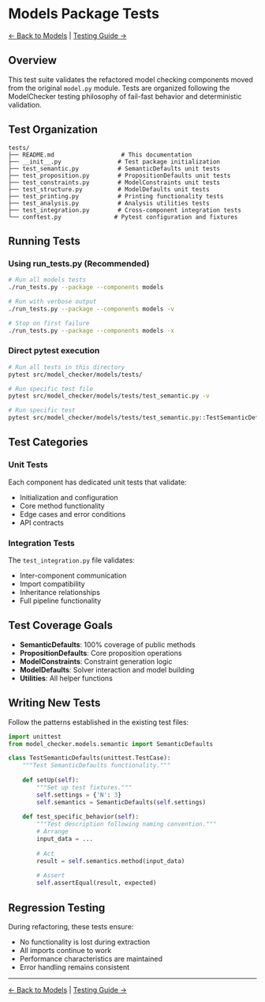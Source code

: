 # Models Package Tests

[← Back to Models](../README.md) | [Testing Guide →](../../../../docs/TESTS.md)

## Overview

This test suite validates the refactored model checking components moved from the original `model.py` module. Tests are organized following the ModelChecker testing philosophy of fail-fast behavior and deterministic validation.

## Test Organization

```
tests/
├── README.md                   # This documentation
├── __init__.py                # Test package initialization
├── test_semantic.py           # SemanticDefaults unit tests
├── test_proposition.py        # PropositionDefaults unit tests
├── test_constraints.py        # ModelConstraints unit tests
├── test_structure.py          # ModelDefaults unit tests
├── test_printing.py           # Printing functionality tests
├── test_analysis.py           # Analysis utilities tests
├── test_integration.py        # Cross-component integration tests
└── conftest.py               # Pytest configuration and fixtures
```

## Running Tests

### Using run_tests.py (Recommended)

```bash
# Run all models tests
./run_tests.py --package --components models

# Run with verbose output
./run_tests.py --package --components models -v

# Stop on first failure
./run_tests.py --package --components models -x
```

### Direct pytest execution

```bash
# Run all tests in this directory
pytest src/model_checker/models/tests/

# Run specific test file
pytest src/model_checker/models/tests/test_semantic.py -v

# Run specific test
pytest src/model_checker/models/tests/test_semantic.py::TestSemanticDefaults::test_fusion_operation -v
```

## Test Categories

### Unit Tests

Each component has dedicated unit tests that validate:
- Initialization and configuration
- Core method functionality
- Edge cases and error conditions
- API contracts

### Integration Tests

The `test_integration.py` file validates:
- Inter-component communication
- Import compatibility
- Inheritance relationships
- Full pipeline functionality

## Test Coverage Goals

- **SemanticDefaults**: 100% coverage of public methods
- **PropositionDefaults**: Core proposition operations
- **ModelConstraints**: Constraint generation logic
- **ModelDefaults**: Solver interaction and model building
- **Utilities**: All helper functions

## Writing New Tests

Follow the patterns established in the existing test files:

```python
import unittest
from model_checker.models.semantic import SemanticDefaults

class TestSemanticDefaults(unittest.TestCase):
    """Test SemanticDefaults functionality."""
    
    def setUp(self):
        """Set up test fixtures."""
        self.settings = {'N': 3}
        self.semantics = SemanticDefaults(self.settings)
    
    def test_specific_behavior(self):
        """Test description following naming convention."""
        # Arrange
        input_data = ...
        
        # Act
        result = self.semantics.method(input_data)
        
        # Assert
        self.assertEqual(result, expected)
```

## Regression Testing

During refactoring, these tests ensure:
- No functionality is lost during extraction
- All imports continue to work
- Performance characteristics are maintained
- Error handling remains consistent

---

[← Back to Models](../README.md) | [Testing Guide →](../../../../docs/TESTS.md)